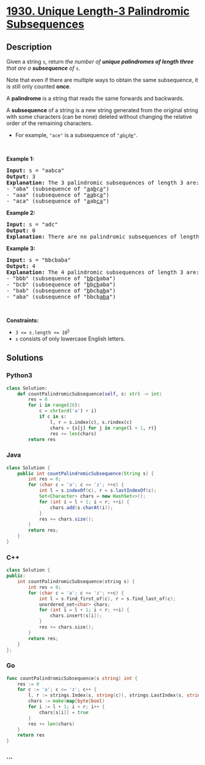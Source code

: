 # [1930. Unique Length-3 Palindromic Subsequences](https://leetcode.com/problems/unique-length-3-palindromic-subsequences)



## Description

<p>Given a string <code>s</code>, return <em>the number of <strong>unique palindromes of length three</strong> that are a <strong>subsequence</strong> of </em><code>s</code>.</p>

<p>Note that even if there are multiple ways to obtain the same subsequence, it is still only counted <strong>once</strong>.</p>

<p>A <strong>palindrome</strong> is a string that reads the same forwards and backwards.</p>

<p>A <strong>subsequence</strong> of a string is a new string generated from the original string with some characters (can be none) deleted without changing the relative order of the remaining characters.</p>

<ul>
	<li>For example, <code>&quot;ace&quot;</code> is a subsequence of <code>&quot;<u>a</u>b<u>c</u>d<u>e</u>&quot;</code>.</li>
</ul>

<p>&nbsp;</p>
<p><strong>Example 1:</strong></p>

<pre>
<strong>Input:</strong> s = &quot;aabca&quot;
<strong>Output:</strong> 3
<strong>Explanation:</strong> The 3 palindromic subsequences of length 3 are:
- &quot;aba&quot; (subsequence of &quot;<u>a</u>a<u>b</u>c<u>a</u>&quot;)
- &quot;aaa&quot; (subsequence of &quot;<u>aa</u>bc<u>a</u>&quot;)
- &quot;aca&quot; (subsequence of &quot;<u>a</u>ab<u>ca</u>&quot;)
</pre>

<p><strong>Example 2:</strong></p>

<pre>
<strong>Input:</strong> s = &quot;adc&quot;
<strong>Output:</strong> 0
<strong>Explanation:</strong> There are no palindromic subsequences of length 3 in &quot;adc&quot;.
</pre>

<p><strong>Example 3:</strong></p>

<pre>
<strong>Input:</strong> s = &quot;bbcbaba&quot;
<strong>Output:</strong> 4
<strong>Explanation:</strong> The 4 palindromic subsequences of length 3 are:
- &quot;bbb&quot; (subsequence of &quot;<u>bb</u>c<u>b</u>aba&quot;)
- &quot;bcb&quot; (subsequence of &quot;<u>b</u>b<u>cb</u>aba&quot;)
- &quot;bab&quot; (subsequence of &quot;<u>b</u>bcb<u>ab</u>a&quot;)
- &quot;aba&quot; (subsequence of &quot;bbcb<u>aba</u>&quot;)
</pre>

<p>&nbsp;</p>
<p><strong>Constraints:</strong></p>

<ul>
	<li><code>3 &lt;= s.length &lt;= 10<sup>5</sup></code></li>
	<li><code>s</code> consists of only lowercase English letters.</li>
</ul>


## Solutions

<!-- tabs:start -->

### **Python3**

```python
class Solution:
    def countPalindromicSubsequence(self, s: str) -> int:
        res = 0
        for i in range(26):
            c = chr(ord('a') + i)
            if c in s:
                l, r = s.index(c), s.rindex(c)
                chars = {s[j] for j in range(l + 1, r)}
                res += len(chars)
        return res
```

### **Java**

```java
class Solution {
    public int countPalindromicSubsequence(String s) {
        int res = 0;
        for (char c = 'a'; c <= 'z'; ++c) {
            int l = s.indexOf(c), r = s.lastIndexOf(c);
            Set<Character> chars = new HashSet<>();
            for (int i = l + 1; i < r; ++i) {
                chars.add(s.charAt(i));
            }
            res += chars.size();
        }
        return res;
    }
}
```

### **C++**

```cpp
class Solution {
public:
    int countPalindromicSubsequence(string s) {
        int res = 0;
        for (char c = 'a'; c <= 'z'; ++c) {
            int l = s.find_first_of(c), r = s.find_last_of(c);
            unordered_set<char> chars;
            for (int i = l + 1; i < r; ++i) {
                chars.insert(s[i]);
            }
            res += chars.size();
        }
        return res;
    }
};
```

### **Go**

```go
func countPalindromicSubsequence(s string) int {
	res := 0
	for c := 'a'; c <= 'z'; c++ {
		l, r := strings.Index(s, string(c)), strings.LastIndex(s, string(c))
		chars := make(map[byte]bool)
		for i := l + 1; i < r; i++ {
			chars[s[i]] = true
		}
		res += len(chars)
	}
	return res
}
```

### **...**

```

```

<!-- tabs:end -->
